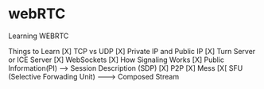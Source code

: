 # webRTC
Learning WEBRTC

Things to Learn
[X] TCP vs UDP
[X] Private IP and Public IP
[X] Turn Server or ICE Server
[X] WebSockets
[X] How Signaling Works
[X] Public Information(PI) --> Session Description (SDP)
[X] P2P
[X] Mess
[X[ SFU (Selective Forwading Unit)  ---> Composed Stream
